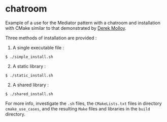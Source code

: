 chatroom
========

Example of a use for the Mediator pattern with a chatroom and installation with CMake similar to that demonstrated by [Derek Molloy](http://derekmolloy.ie/hello-world-introductions-to-cmake/).

Three methods of installation are provided :

1. A single executable file :

  ```
  $ ./simple_install.sh
  ```

2. A static library :

  ```
  $ ./static_install.sh
  ```

2. A shared library :

  ```
  $ ./shared_install.sh
  ```

For more info, investigate the `.sh` files, the `CMakeLists.txt` files in directory `cmake_use_cases`, and the resulting `Make` files and libraries in the `build` directory.



